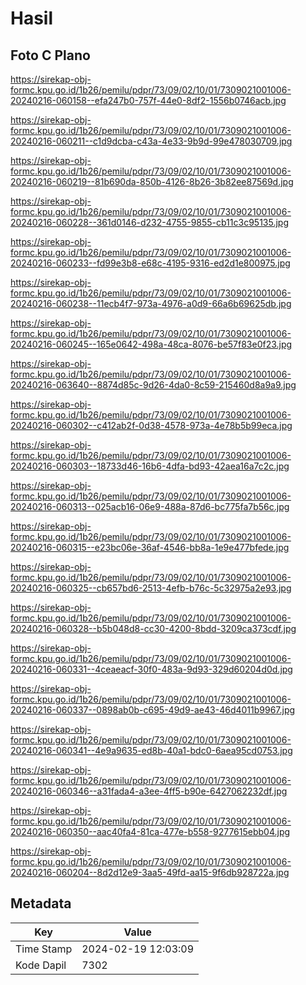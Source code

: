 # Hasil

## Foto C Plano

https://sirekap-obj-formc.kpu.go.id/1b26/pemilu/pdpr/73/09/02/10/01/7309021001006-20240216-060158--efa247b0-757f-44e0-8df2-1556b0746acb.jpg

https://sirekap-obj-formc.kpu.go.id/1b26/pemilu/pdpr/73/09/02/10/01/7309021001006-20240216-060211--c1d9dcba-c43a-4e33-9b9d-99e478030709.jpg

https://sirekap-obj-formc.kpu.go.id/1b26/pemilu/pdpr/73/09/02/10/01/7309021001006-20240216-060219--81b690da-850b-4126-8b26-3b82ee87569d.jpg

https://sirekap-obj-formc.kpu.go.id/1b26/pemilu/pdpr/73/09/02/10/01/7309021001006-20240216-060228--361d0146-d232-4755-9855-cb11c3c95135.jpg

https://sirekap-obj-formc.kpu.go.id/1b26/pemilu/pdpr/73/09/02/10/01/7309021001006-20240216-060233--fd99e3b8-e68c-4195-9316-ed2d1e800975.jpg

https://sirekap-obj-formc.kpu.go.id/1b26/pemilu/pdpr/73/09/02/10/01/7309021001006-20240216-060238--11ecb4f7-973a-4976-a0d9-66a6b69625db.jpg

https://sirekap-obj-formc.kpu.go.id/1b26/pemilu/pdpr/73/09/02/10/01/7309021001006-20240216-060245--165e0642-498a-48ca-8076-be57f83e0f23.jpg

https://sirekap-obj-formc.kpu.go.id/1b26/pemilu/pdpr/73/09/02/10/01/7309021001006-20240216-063640--8874d85c-9d26-4da0-8c59-215460d8a9a9.jpg

https://sirekap-obj-formc.kpu.go.id/1b26/pemilu/pdpr/73/09/02/10/01/7309021001006-20240216-060302--c412ab2f-0d38-4578-973a-4e78b5b99eca.jpg

https://sirekap-obj-formc.kpu.go.id/1b26/pemilu/pdpr/73/09/02/10/01/7309021001006-20240216-060303--18733d46-16b6-4dfa-bd93-42aea16a7c2c.jpg

https://sirekap-obj-formc.kpu.go.id/1b26/pemilu/pdpr/73/09/02/10/01/7309021001006-20240216-060313--025acb16-06e9-488a-87d6-bc775fa7b56c.jpg

https://sirekap-obj-formc.kpu.go.id/1b26/pemilu/pdpr/73/09/02/10/01/7309021001006-20240216-060315--e23bc06e-36af-4546-bb8a-1e9e477bfede.jpg

https://sirekap-obj-formc.kpu.go.id/1b26/pemilu/pdpr/73/09/02/10/01/7309021001006-20240216-060325--cb657bd6-2513-4efb-b76c-5c32975a2e93.jpg

https://sirekap-obj-formc.kpu.go.id/1b26/pemilu/pdpr/73/09/02/10/01/7309021001006-20240216-060328--b5b048d8-cc30-4200-8bdd-3209ca373cdf.jpg

https://sirekap-obj-formc.kpu.go.id/1b26/pemilu/pdpr/73/09/02/10/01/7309021001006-20240216-060331--4ceaeacf-30f0-483a-9d93-329d60204d0d.jpg

https://sirekap-obj-formc.kpu.go.id/1b26/pemilu/pdpr/73/09/02/10/01/7309021001006-20240216-060337--0898ab0b-c695-49d9-ae43-46d4011b9967.jpg

https://sirekap-obj-formc.kpu.go.id/1b26/pemilu/pdpr/73/09/02/10/01/7309021001006-20240216-060341--4e9a9635-ed8b-40a1-bdc0-6aea95cd0753.jpg

https://sirekap-obj-formc.kpu.go.id/1b26/pemilu/pdpr/73/09/02/10/01/7309021001006-20240216-060346--a31fada4-a3ee-4ff5-b90e-6427062232df.jpg

https://sirekap-obj-formc.kpu.go.id/1b26/pemilu/pdpr/73/09/02/10/01/7309021001006-20240216-060350--aac40fa4-81ca-477e-b558-9277615ebb04.jpg

https://sirekap-obj-formc.kpu.go.id/1b26/pemilu/pdpr/73/09/02/10/01/7309021001006-20240216-060204--8d2d12e9-3aa5-49fd-aa15-9f6db928722a.jpg


## Metadata

| Key        | Value               |
| ---------- | ------------------- |
| Time Stamp | 2024-02-19 12:03:09 |
| Kode Dapil | 7302                |



